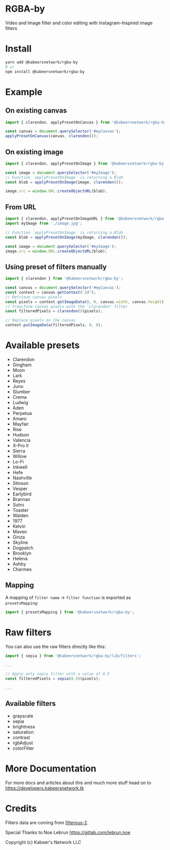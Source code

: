 # RGBA-by

Video and Image filter and color editing with Instagram-Inspired image filters

# Install

```bash
yarn add @kabeersnetwork/rgba-by
# or
npm install @kabeersnetwork/rgba-by
```

# Example

## On existing canvas

```js
import { clarendon, applyPresetOnCanvas } from '@kabeersnetwork/rgba-by';

const canvas = document.querySelector('#myCanvas');
applyPresetOnCanvas(canvas, clarendon());
```

## On existing image

```js
import { clarendon, applyPresetOnImage } from '@kabeersnetwork/rgba-by';

const image = document.querySelector('#myImage');
// Function `applyPresetOnImage` is returning a Blob
const blob = applyPresetOnImage(image, clarendon());

image.src = window.URL.createObjectURL(blob);
```

## From URL

```js
import { clarendon, applyPresetOnImageURL } from '@kabeersnetwork/rgba-by';
import myImage from './image.jpg';

// Function `applyPresetOnImage` is returning a Blob
const blob = applyPresetOnImage(myImage, clarendon());

const image = document.querySelector('#myImage');
image.src = window.URL.createObjectURL(blob);
```

## Using preset of filters manually

```js
import { clarendon } from '@kabeersnetwork/rgba-by';

const canvas = document.querySelector('#myCanvas');
const context = canvas.getContext('2d');
// Retrieve canvas pixels
const pixels = context.getImageData(0, 0, canvas.width, canvas.height);
// Transform canvas pixels with the "clarendon" filter
const filteredPixels = clarendon()(pixels);

// Replace pixels on the canvas
context.putImageData(filteredPixels, 0, 0);
```

# Available presets

- Clarendon
- Gingham
- Moon
- Lark
- Reyes
- Juno
- Slumber
- Crema
- Ludwig
- Aden
- Perpetua
- Amaro
- Mayfair
- Rise
- Hudson
- Valencia
- X-Pro II
- Sierra
- Willow
- Lo-Fi
- Inkwell
- Hefe
- Nashville
- Stinson
- Vesper
- Earlybird
- Brannan
- Sutro
- Toaster
- Walden
- 1977
- Kelvin
- Maven
- Ginza
- Skyline
- Dogpatch
- Brooklyn
- Helena
- Ashby
- Charmes

## Mapping

A mapping of `filter name` -> `filter function` is exported as `presetsMapping`:

```js
import { presetsMapping } from '@kabeersnetwork/rgba-by';
```

# Raw filters

You can also use the raw filters directly like this:

```js
import { sepia } from '@kabeersnetwork/rgba-by/lib/filters';

...

// Apply only sepia filter with a value of 0.5
const filteredPixels = sepia(0.5)(pixels);

...
```

## Available filters

- grayscale
- sepia
- brightness
- saturation
- contrast
- rgbAdjust
- colorFilter

# More Documentation

For more docs and articles about this and much more stuff head on to
https://developers.kabeersnetwork.tk

# Credits

Filters data are coming from [filterous-2](https://github.com/girliemac/filterous-2).

Special Thanks to Noe Lebrun https://gitlab.com/lebrun.noe

Copyright (c) Kabeer's Network LLC
